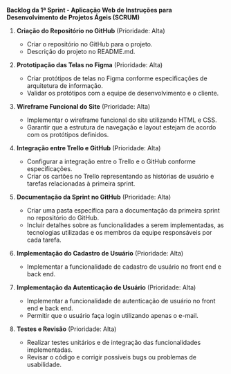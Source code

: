 **Backlog da 1ª Sprint - Aplicação Web de Instruções para Desenvolvimento de Projetos Ágeis (SCRUM)**

1. **Criação do Repositório no GitHub** (Prioridade: Alta)
   - Criar o repositório no GitHub para o projeto.
   - Descrição do projeto no README.md.

2. **Prototipação das Telas no Figma** (Prioridade: Alta)
   - Criar protótipos de telas no Figma conforme especificações de arquitetura de informação.
   - Validar os protótipos com a equipe de desenvolvimento e o cliente.

3. **Wireframe Funcional do Site** (Prioridade: Alta)
   - Implementar o wireframe funcional do site utilizando HTML e CSS.
   - Garantir que a estrutura de navegação e layout estejam de acordo com os protótipos definidos.

4. **Integração entre Trello e GitHub** (Prioridade: Alta)
   - Configurar a integração entre o Trello e o GitHub conforme especificações.
   - Criar os cartões no Trello representando as histórias de usuário e tarefas relacionadas à primeira sprint.

5. **Documentação da Sprint no GitHub** (Prioridade: Alta)
   - Criar uma pasta específica para a documentação da primeira sprint no repositório do GitHub.
   - Incluir detalhes sobre as funcionalidades a serem implementadas, as tecnologias utilizadas e os membros da equipe responsáveis por cada tarefa.

6. **Implementação do Cadastro de Usuário** (Prioridade: Alta)
   - Implementar a funcionalidade de cadastro de usuário no front end e back end.

7. **Implementação da Autenticação de Usuário** (Prioridade: Alta)
   - Implementar a funcionalidade de autenticação de usuário no front end e back end.
   - Permitir que o usuário faça login utilizando apenas o e-mail.

8. **Testes e Revisão** (Prioridade: Alta)
    - Realizar testes unitários e de integração das funcionalidades implementadas.
    - Revisar o código e corrigir possíveis bugs ou problemas de usabilidade.